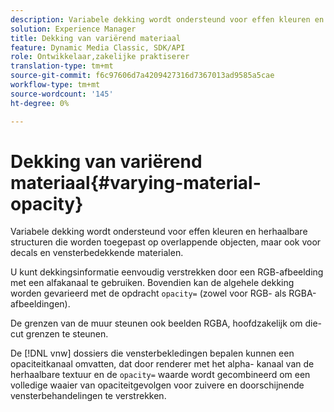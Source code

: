 ```yaml
---
description: Variabele dekking wordt ondersteund voor effen kleuren en herhaalbare structuren die worden toegepast op overlappende objecten, maar ook voor decals en vensterbedekkende materialen.
solution: Experience Manager
title: Dekking van variërend materiaal
feature: Dynamic Media Classic, SDK/API
role: Ontwikkelaar,zakelijke praktiserer
translation-type: tm+mt
source-git-commit: f6c97606d7a4209427316d7367013ad9585a5cae
workflow-type: tm+mt
source-wordcount: '145'
ht-degree: 0%

---
```



# Dekking van variërend materiaal{#varying-material-opacity}

Variabele dekking wordt ondersteund voor effen kleuren en herhaalbare structuren die worden toegepast op overlappende objecten, maar ook voor decals en vensterbedekkende materialen.

U kunt dekkingsinformatie eenvoudig verstrekken door een RGB-afbeelding met een alfakanaal te gebruiken. Bovendien kan de algehele dekking worden gevarieerd met de opdracht `opacity=` (zowel voor RGB- als RGBA-afbeeldingen).

De grenzen van de muur steunen ook beelden RGBA, hoofdzakelijk om die-cut grenzen te steunen.

De [!DNL vnw] dossiers die vensterbekledingen bepalen kunnen een opaciteitkanaal omvatten, dat door renderer met het alpha- kanaal van de herhaalbare textuur en de `opacity=` waarde wordt gecombineerd om een volledige waaier van opaciteitgevolgen voor zuivere en doorschijnende vensterbehandelingen te verstrekken.
